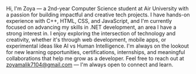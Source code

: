 Hi, I'm Zoya — a 2nd-year Computer Science student at Air University with a passion for building impactful and creative tech projects. I have hands-on experience with C++, HTML, CSS, and JavaScript, and I'm currently focused on advancing my skills in .NET development, an area I have a strong interest in. I enjoy exploring the intersection of technology and creativity, whether it's through web development, mobile apps, or experimental ideas like AI vs Human Intelligence. I'm always on the lookout for new learning opportunities, certifications, internships, and meaningful collaborations that help me grow as a developer. Feel free to reach out at zoyamalik7104@gmail.com — I'm always open to connect and learn.
